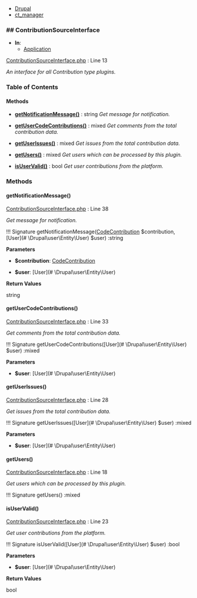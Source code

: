 
- [Drupal](../namespaces/drupal.md)
- [ct_manager](../namespaces/drupal-ct-manager.md)


### ## ContributionSourceInterface


- **In**:
    - [Application](../packages/Application.md)
  

[ContributionSourceInterface.php](../files/web-modules-custom-ct-manager-src-contributionsourceinterface.md) : Line 13

*An interface for all Contribution type plugins.*









### Table of Contents










#### Methods
- **[getNotificationMessage()](../classes/Drupal-ct-manager-ContributionSourceInterface.md#getnotificationmessage)**
           : string
*Get message for notification.*

- **[getUserCodeContributions()](../classes/Drupal-ct-manager-ContributionSourceInterface.md#getusercodecontributions)**
           : mixed
*Get comments from the total contribution data.*

- **[getUserIssues()](../classes/Drupal-ct-manager-ContributionSourceInterface.md#getuserissues)**
           : mixed
*Get issues from the total contribution data.*

- **[getUsers()](../classes/Drupal-ct-manager-ContributionSourceInterface.md#getusers)**
           : mixed
*Get users which can be processed by this plugin.*

- **[isUserValid()](../classes/Drupal-ct-manager-ContributionSourceInterface.md#isuservalid)**
           : bool
*Get user contributions from the platform.*








### Methods

#### getNotificationMessage()

[ContributionSourceInterface.php](../files/web-modules-custom-ct-manager-src-contributionsourceinterface.md) : Line 38

*Get message for notification.*

!!! Signature
    getNotificationMessage([CodeContribution](../classes/Drupal-ct-manager-Data-CodeContribution.md) $contribution, [User](# \Drupal\user\Entity\User) $user) :string




**Parameters**

- **$contribution**: [CodeContribution](../classes/Drupal-ct-manager-Data-CodeContribution.md)
    
- **$user**: [User](# \Drupal\user\Entity\User)
    





**Return Values**

string



#### getUserCodeContributions()

[ContributionSourceInterface.php](../files/web-modules-custom-ct-manager-src-contributionsourceinterface.md) : Line 33

*Get comments from the total contribution data.*

!!! Signature
    getUserCodeContributions([User](# \Drupal\user\Entity\User) $user) :mixed




**Parameters**

- **$user**: [User](# \Drupal\user\Entity\User)
    







#### getUserIssues()

[ContributionSourceInterface.php](../files/web-modules-custom-ct-manager-src-contributionsourceinterface.md) : Line 28

*Get issues from the total contribution data.*

!!! Signature
    getUserIssues([User](# \Drupal\user\Entity\User) $user) :mixed




**Parameters**

- **$user**: [User](# \Drupal\user\Entity\User)
    







#### getUsers()

[ContributionSourceInterface.php](../files/web-modules-custom-ct-manager-src-contributionsourceinterface.md) : Line 18

*Get users which can be processed by this plugin.*

!!! Signature
    getUsers() :mixed











#### isUserValid()

[ContributionSourceInterface.php](../files/web-modules-custom-ct-manager-src-contributionsourceinterface.md) : Line 23

*Get user contributions from the platform.*

!!! Signature
    isUserValid([User](# \Drupal\user\Entity\User) $user) :bool




**Parameters**

- **$user**: [User](# \Drupal\user\Entity\User)
    





**Return Values**

bool




